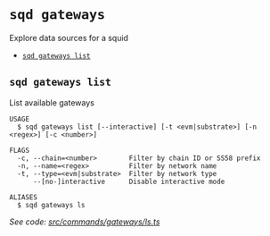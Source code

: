 `sqd gateways`
==============

Explore data sources for a squid

* [`sqd gateways list`](#sqd-gateways-list)

## `sqd gateways list`

List available gateways

```
USAGE
  $ sqd gateways list [--interactive] [-t <evm|substrate>] [-n <regex>] [-c <number>]

FLAGS
  -c, --chain=<number>        Filter by chain ID or SS58 prefix
  -n, --name=<regex>          Filter by network name
  -t, --type=<evm|substrate>  Filter by network type
      --[no-]interactive      Disable interactive mode

ALIASES
  $ sqd gateways ls
```

_See code: [src/commands/gateways/ls.ts](https://github.com/subsquid/squid-cli/blob/master/src/commands/gateways/ls.ts)_
